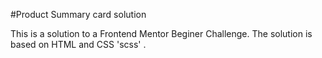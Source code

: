 #Product Summary card solution

This is a solution to a Frontend Mentor Beginer Challenge.
The solution is based on HTML and CSS 'scss' .

